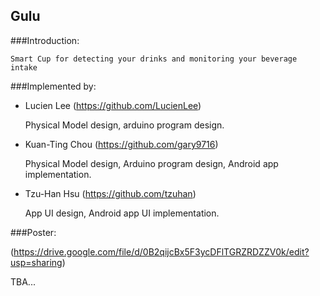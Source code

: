 Gulu
--------

###Introduction:

    Smart Cup for detecting your drinks and monitoring your beverage intake 


###Implemented by: 

* Lucien Lee     (https://github.com/LucienLee)

    Physical Model design, arduino program design.


* Kuan-Ting Chou (https://github.com/gary9716)

    Physical Model design, Arduino program design, Android app implementation.


* Tzu-Han Hsu    (https://github.com/tzuhan)

    App UI design, Android app UI implementation.


###Poster: 

(https://drive.google.com/file/d/0B2qijcBx5F3ycDFlTGRZRDZZV0k/edit?usp=sharing)




TBA...
